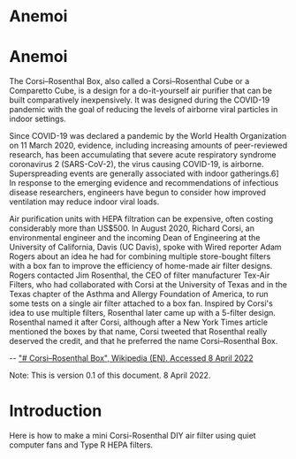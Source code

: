 # Anemoi
# Anemoi


>      
The Corsi–Rosenthal Box, also called a Corsi–Rosenthal Cube or a Comparetto Cube, is a design for a do-it-yourself air purifier that can be built comparatively inexpensively. It was designed during the COVID-19 pandemic with the goal of reducing the levels of airborne viral particles in indoor settings.
>
Since COVID-19 was declared a pandemic by the World Health Organization on 11 March 2020, evidence, including increasing amounts of peer-reviewed research, has been accumulating that severe acute respiratory syndrome coronavirus 2 (SARS-CoV-2), the virus causing COVID-19, is airborne. Superspreading events are generally associated with indoor gatherings.6] In response to the emerging evidence and recommendations of infectious disease researchers, engineers have begun to consider how improved ventilation may reduce indoor viral loads.
  >
Air purification units with HEPA filtration can be expensive, often costing considerably more than US$500. In August 2020, Richard Corsi, an environmental engineer and the incoming Dean of Engineering at the University of California, Davis (UC Davis), spoke with Wired reporter Adam Rogers about an idea he had for combining multiple store-bought filters with a box fan to improve the efficiency of home-made air filter designs. Rogers contacted Jim Rosenthal, the CEO of filter manufacturer Tex-Air Filters, who had collaborated with Corsi at the University of Texas and in the Texas chapter of the Asthma and Allergy Foundation of America, to run some tests on a single air filter attached to a box fan. Inspired by Corsi's idea to use multiple filters, Rosenthal later came up with a 5-filter design. Rosenthal named it after Corsi, although after a New York Times article mentioned the boxes by that name, Corsi tweeted that Rosenthal really deserved the credit, and that he preferred the name Corsi–Rosenthal Box.

-- ["# Corsi–Rosenthal Box", Wikipedia (EN).  Accessed 8 April 2022](https://en.wikipedia.org/wiki/Corsi–Rosenthal_Box)

Note: This is version 0.1 of this document.  8 April 2022.


# Introduction
Here is how to make a mini Corsi-Rosenthal DIY air filter using quiet computer fans and Type R HEPA filters.  

